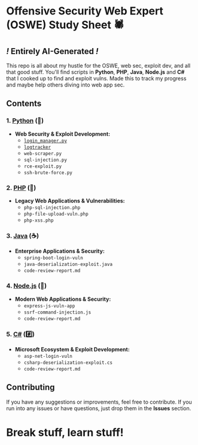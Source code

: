 # Offensive Security Web Expert (OSWE) Study Sheet 🕷️
## *!* Entirely AI-Generated *!*

This repo is all about my hustle for the OSWE, web sec, exploit dev, and all that good stuff. You'll find scripts in **Python**, **PHP**, **Java**, **Node.js** and **C#** that I cooked up to find and exploit vulns. Made this to track my progress and maybe help others diving into web app sec.

## Contents

### **1. [Python](https://github.com/ahmetartuc/OSWE/blob/main/Python/) (🐍)**
- **Web Security & Exploit Development:**
  - [`login_manager.py`](https://github.com/ahmetartuc/OSWE/blob/main/Python/login_manager.py)
  - [`logtracker`](https://github.com/ahmetartuc/OSWE/tree/main/Python/logtracker)
  - `web-scraper.py`
  - `sql-injection.py`
  - `rce-exploit.py`
  - `ssh-brute-force.py`
  
### **2. [PHP](https://github.com/ahmetartuc/OSWE/blob/main/PHP) (🐘)**
- **Legacy Web Applications & Vulnerabilities:**
  - `php-sql-injection.php`
  - `php-file-upload-vuln.php`
  - `php-xss.php`
  
### **3. [Java](https://github.com/ahmetartuc/OSWE/blob/main/Java) (☕)**
- **Enterprise Applications & Security:**
  - `spring-boot-login-vuln`
  - `java-deserialization-exploit.java`
  - `code-review-report.md`

### **4. [Node.js](https://github.com/ahmetartuc/OSWE/blob/main/node.js) (🚀)**
- **Modern Web Applications & Security:**
  - `express-js-vuln-app`
  - `ssrf-command-injection.js`
  - `code-review-report.md`

### **5. [C#](https://github.com/ahmetartuc/OSWE/blob/main/C#) (#️⃣)**
- **Microsoft Ecosystem & Exploit Development:**
  - `asp-net-login-vuln`
  - `csharp-deserialization-exploit.cs`
  - `code-review-report.md`

## Contributing

If you have any suggestions or improvements, feel free to contribute. If you run into any issues or have questions, just drop them in the **Issues** section.

# Break stuff, learn stuff!
